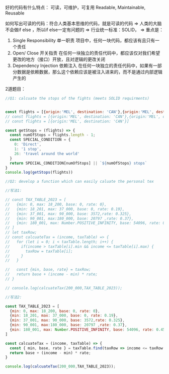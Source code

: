 好的代码有什么特点：
可读，可维护，可复用
Readable, Maintainable, Reusable

如何写出可读的代码：符合人类基本思维的代码，就是可读的代码
=> 人类的大脑不会做if else ，所以if else一定有问题的
=> 行业统一标准：SOLID，
=> 重点是：
1. Single Responsibility		单一职责
项目中，任何一块代码，都应该有且只有一个责任
2. Open/ Close			开关指责
在任何一块独立的责任代码中，都应该仅对我们希望更改的地方（接口）开放，且对逻辑的更改关闭
3. Dependency Injection 	依赖注入
在任何一块独立的责任代码中，如果有一部分数据是依赖数据，那么这个依赖应该是被注入进来的，而不是通过内部逻辑产生的

2道题目：
```Javascript
//Q1: calcuate the stops of the fights (meets SOLID requirments)


const flights = [{origin:'MEL', destination: 'CAN'},{origin:'MEL', destination: 'CAN'},{origin:'MEL', destination: 'CAN'}]
// const flights = [{origin:'MEL', destination: 'CAN'},{origin:'MEL', destination: 'CAN'}]
// const flights = [{origin:'MEL', destination: 'CAN'}]

const getStops = (flights) => {
  const numOfStops = flights.length - 1;
  const SPECIAL_CONDITION = {
    0: 'Direct',
    1: '1 stop',
    26: 'travel around the world'
  }
  return SPECIAL_CONDITION[numOfStops] || `${numOfStops} stops`
}
console.log(getStops(flights))
```

```Javascript
//Q2: develop a function which can easily caluate the personal tex 

//写法1:

// const TAX_TABLE_2023 = [
//   {min: 0, max: 18_200, base: 0, rate: 0},
//   {min: 18_201, max: 37_000, base: 0, rate: 0.19},
//   {min: 37_001, max: 90_000, base: 3572,rate: 0.325},
//   {min: 90_001, max:180_000, base: 20797 ,rate: 0.37},
//   {min: 180_001, max: Number.POSITIVE_INFINITY, base: 54096, rate: 0.45}
// ]
// let taxRow;
// const calcuateTax = (income, taxTable) => {
//   for (let i = 0; i < taxTable.length; i++) {
//     if(income > taxTable[i].min && income <= taxTable[i].max) {
//       taxRow = taxTable[i];
//     }
//   }

//   const {min, base, rate} = taxRow;
//   return base + (income - min) * rate;
// }

// console.log(calcuateTax(200_000,TAX_TABLE_2023));

//写法2:

const TAX_TABLE_2023 = [
  {min: 0, max: 18_200, base: 0, rate: 0},
  {min: 18_201, max: 37_000, base: 0, rate: 0.19},
  {min: 37_001, max: 90_000, base: 3572,rate: 0.325},
  {min: 90_001, max:180_000, base: 20797 ,rate: 0.37},
  {min: 180_001, max: Number.POSITIVE_INFINITY, base: 54096, rate: 0.45}
]

const calcuateTax = (income, taxTable) => {
  const { min, base, rate } = taxTable.find(taxRow => income <= taxRow.max && income > taxRow.min)
  return base + (income - min) * rate;
}

console.log(calcuateTax(200_000,TAX_TABLE_2023));
```
